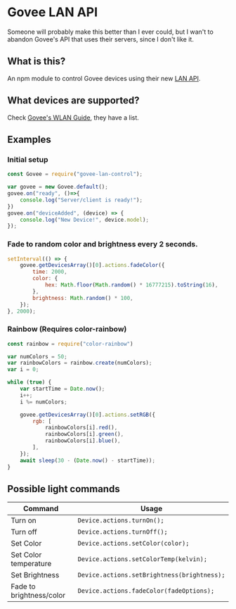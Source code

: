 # Govee LAN API

Someone will probably make this better than I ever could, but I wan't to abandon
Govee's API that uses their servers, since I don't like it.

## What is this?

An npm module to control Govee devices using their new
[LAN API](https://twitter.com/GoveeOfficial/status/1557538932560039936).

## What devices are supported?

Check
[Govee's WLAN Guide](<https://app-h5.govee.com/user-manual/wlan-guide#:~:text=on%20their%20smartphones.-,Supported%20Models,-(continually%20updated)%3A%20H619Z>),
they have a list.

## Examples

### Initial setup

```js
const Govee = require("govee-lan-control");

var govee = new Govee.default();
govee.on("ready", ()=>{
    console.log("Server/client is ready!");
})
govee.on("deviceAdded", (device) => {
	console.log("New Device!", device.model);
});
```

### Fade to random color and brightness every 2 seconds.

```js
setInterval(() => {
	govee.getDevicesArray()[0].actions.fadeColor({
		time: 2000,
		color: {
			hex: Math.floor(Math.random() * 16777215).toString(16),
		},
		brightness: Math.random() * 100,
	});
}, 2000);
```

### Rainbow (Requires color-rainbow)

```js
const rainbow = require("color-rainbow")

var numColors = 50;
var rainbowColors = rainbow.create(numColors);
var i = 0;

while (true) {
	var startTime = Date.now();
	i++;
	i %= numColors;

	govee.getDevicesArray()[0].actions.setRGB({
		rgb: [
			rainbowColors[i].red(),
			rainbowColors[i].green(),
			rainbowColors[i].blue(),
		],
	});
	await sleep(30 - (Date.now() - startTime));
}
```

## Possible light commands

| Command                  | Usage                                      |
|--------------------------|--------------------------------------------|
| Turn on                  | `Device.actions.turnOn();`                 |
| Turn off                 | `Device.actions.turnOff();`                |
| Set Color                | `Device.actions.setColor(color);`          |
| Set Color temperature    | `Device.actions.setColorTemp(kelvin);`     |
| Set Brightness           | `Device.actions.setBrightness(brightness);`|
| Fade to brightness/color | `Device.actions.fadeColor(fadeOptions);`   |